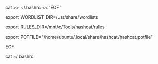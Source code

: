 cat >> ~/.bashrc << 'EOF'

export WORDLIST_DIR=/usr/share/wordlists

export RULES_DIR=/mnt/c/Tools/hashcat/rules

export POTFILE="/home/ubuntu/.local/share/hashcat/hashcat.potfile"

EOF

cat ~/.bashrc


